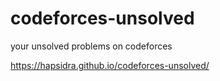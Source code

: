 # codeforces-unsolved
your unsolved problems on codeforces

https://hapsidra.github.io/codeforces-unsolved/
